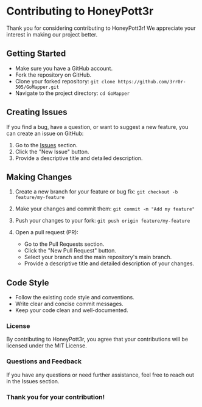 # Contributing to HoneyPott3r

Thank you for considering contributing to HoneyPott3r! We appreciate your interest in making our project better.

## Getting Started

- Make sure you have a GitHub account.
- Fork the repository on GitHub.
- Clone your forked repository: `git clone https://github.com/3rr0r-505/GoMapper.git`
- Navigate to the project directory: `cd GoMapper`

## Creating Issues

If you find a bug, have a question, or want to suggest a new feature, you can create an issue on GitHub:

1. Go to the [Issues](https://github.com/3rr0r-505/GoMapper/issues) section.
2. Click the "New Issue" button.
3. Provide a descriptive title and detailed description.

## Making Changes

1. Create a new branch for your feature or bug fix:
   ```git checkout -b feature/my-feature```

2. Make your changes and commit them:
   ```git commit -m "Add my feature"```

3. Push your changes to your fork:
   ```git push origin feature/my-feature```

4. Open a pull request (PR):
    - Go to the Pull Requests section.
    - Click the "New Pull Request" button.
    - Select your branch and the main repository's main branch.
    - Provide a descriptive title and detailed description of your changes.

## Code Style
   - Follow the existing code style and conventions.
   - Write clear and concise commit messages.
   - Keep your code clean and well-documented.

### License
By contributing to HoneyPott3r, you agree that your contributions will be licensed under the MIT License.

### Questions and Feedback
If you have any questions or need further assistance, feel free to reach out in the Issues section.

### Thank you for your contribution!
